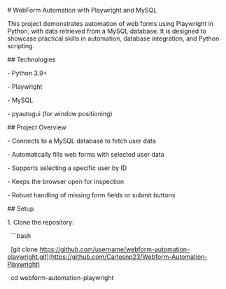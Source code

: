 \# WebForm Automation with Playwright and MySQL



This project demonstrates automation of web forms using Playwright in Python, with data retrieved from a MySQL database. It is designed to showcase practical skills in automation, database integration, and Python scripting.



\## Technologies



\- Python 3.9+

\- Playwright

\- MySQL

\- pyautogui (for window positioning)



\## Project Overview



\- Connects to a MySQL database to fetch user data

\- Automatically fills web forms with selected user data

\- Supports selecting a specific user by ID

\- Keeps the browser open for inspection

\- Robust handling of missing form fields or submit buttons



\## Setup



1\. Clone the repository:

&nbsp;  ```bash

&nbsp;  [git clone https://github.com/username/webform-automation-playwright.git](https://github.com/Carlosnp23/Webform-Automation-Playwright)

&nbsp;  cd webform-automation-playwright



